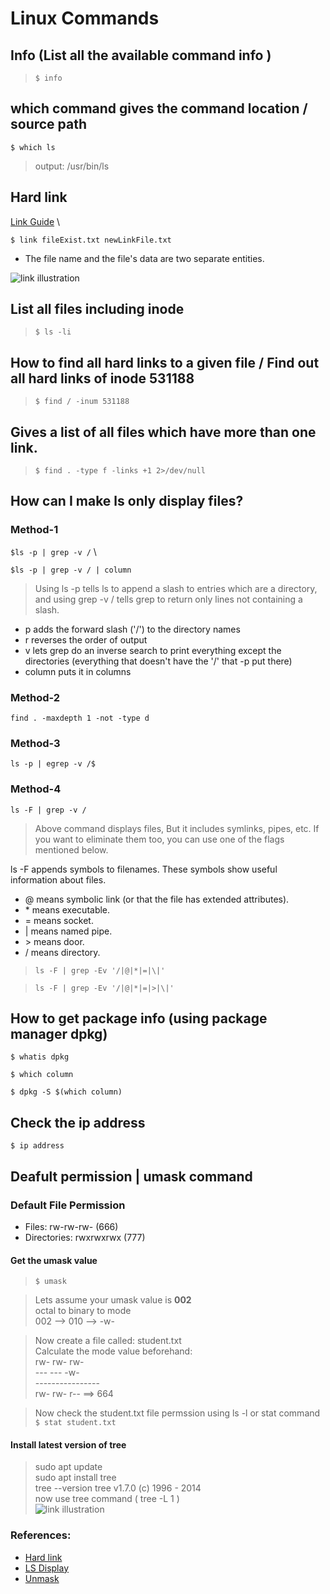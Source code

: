 # Linux Commands

## Info (List all the available command info )
> `$ info`

## which command gives the command location / source path
`$ which ls`

> output:
> /usr/bin/ls

## Hard link
[Link Guide](https://www.computerhope.com/unix/uln.htm) \

``$ link fileExist.txt newLinkFile.txt``

* The file name and the file's data are two separate entities.

![link illustration](https://www.computerhope.com/unix/images/nolink-diagram.jpg)

## List all files including inode
> `$ ls -li`

## How to find all hard links to a given file / Find out all hard links of inode 531188
> `$ find / -inum 531188`

## Gives a list of all files which have more than one link.
> `$ find . -type f -links +1 2>/dev/null`

## How can I make ls only display files?
### Method-1
`$ls -p | grep -v /` \

`$ls -p | grep -v / | column`

> Using ls -p tells ls to append a slash to entries which are a directory, and using grep -v / tells grep to return only lines not containing a slash.

- p adds the forward slash ('/') to the directory names
- r reverses the order of output
- v lets grep do an inverse search to print everything except the directories (everything that doesn't have the '/' that -p put there)
- column puts it in columns


### Method-2
`find . -maxdepth 1 -not -type d`

### Method-3
`ls -p | egrep -v /$`

### Method-4
`ls -F | grep -v /`
> Above command displays files, But it includes symlinks, pipes, etc. If you want to eliminate them too, you can use one of the flags mentioned below.

ls -F appends symbols to filenames. These symbols show useful information about files.

- @ means symbolic link (or that the file has extended attributes).
- \* means executable.
- = means socket.
- | means named pipe.
- \> means door.
- / means directory.

> `ls -F | grep -Ev '/|@|*|=|\|'`

> `ls -F | grep -Ev '/|@|*|=|>|\|'`

## How to get package info (using package manager dpkg)
`$ whatis dpkg`

`$ which column`

`$ dpkg -S $(which column)`

## Check the ip address
`$ ip address`

## Deafult permission | umask command

### Default File Permission
* Files: rw-rw-rw- (666)
* Directories: rwxrwxrwx (777)

#### Get the umask value
>`$ umask`

>Lets assume your umask value is **002** \
>octal to binary to mode \
>002 --> 010 --> -w- 

> Now create a file called: student.txt \
> Calculate the mode value beforehand: \
> rw- rw- rw- \
> --- --- -w- \
> ---------------- \
> rw- rw- r-- ==> 664

> Now check the student.txt file permssion using ls -l or stat command
`$ stat student.txt`
>
>
#### Install latest version of tree
> sudo apt update \
> sudo apt install tree \
> tree --version
 tree v1.7.0 (c) 1996 - 2014 \
> now use tree command ( tree -L 1 ) \
![link illustration](https://ibb.co/8X6WwLN)




### References:
* [Hard link](https://www.cyberciti.biz/faq/how-to-find-all-hard-links-in-a-directory-on-linux/)
* [LS Display](https://askubuntu.com/questions/811210/how-can-i-make-ls-only-display-files)
* [Unmask](https://www.youtube.com/watch?v=JYT7y_Pe9wE)
